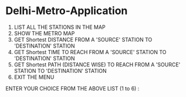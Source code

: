 # Delhi-Metro-Application

1. LIST ALL THE STATIONS IN THE MAP
2. SHOW THE METRO MAP
3. GET Shortest DISTANCE FROM A 'SOURCE' STATION TO 'DESTINATION' STATION
4. GET Shortest TIME TO REACH FROM A 'SOURCE' STATION TO 'DESTINATION' STATION
5. GET Shortest PATH (DISTANCE WISE) TO REACH FROM A 'SOURCE' STATION TO 'DESTINATION' STATION
6. EXIT THE MENU

ENTER YOUR CHOICE FROM THE ABOVE LIST (1 to 6) : 